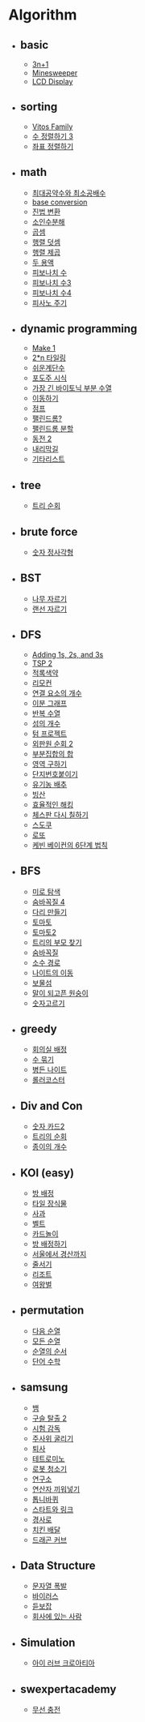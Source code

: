 # Algorithm   
 - <h2> basic </h2>   
 
    - [3n+1](https://github.com/DongyeolLee/Algorithm/tree/master/basic/3n%2B1)    
    - [Minesweeper](https://github.com/DongyeolLee/Algorithm/tree/master/basic/Minesweeper)   
    - [LCD Display](https://github.com/DongyeolLee/Algorithm/tree/master/basic/LCD%20Display)
   
 - <h2> sorting </h2>    
 
   - [Vitos Family](https://github.com/DongyeolLee/Algorithm/tree/master/sorting/Vitos%20Family)
   - [수 정렬하기 3](https://github.com/DongyeolLee/Algorithm/tree/master/sorting/%EC%88%98%20%EC%A0%95%EB%A0%AC%ED%95%98%EA%B8%B0%203)
   - [좌표 정렬하기](https://github.com/DongyeolLee/Algorithm/tree/master/sorting/%EC%A2%8C%ED%91%9C%20%EC%A0%95%EB%A0%AC%ED%95%98%EA%B8%B0)
   
 - <h2> math </h2>
   
   - [최대공약수와 최소공배수](https://github.com/DongyeolLee/Algorithm/tree/master/math/gcd%20and%20lcm)
   - [base conversion](https://github.com/DongyeolLee/Algorithm/tree/master/math/base%20conversion)
   - [진법 변환](https://github.com/DongyeolLee/Algorithm/tree/master/math/%EC%A7%84%EB%B2%95%20%EB%B3%80%ED%99%98)
   - [소인수분해](https://github.com/DongyeolLee/Algorithm/tree/master/math/%EC%86%8C%EC%9D%B8%EC%88%98%20%EB%B6%84%ED%95%B4)
   - [곱셈](https://github.com/DongyeolLee/Algorithm/tree/master/math/%EA%B3%B1%EC%85%88)
   - [행렬 덧셈](https://github.com/DongyeolLee/Algorithm/tree/master/math/%ED%96%89%EB%A0%AC%20%EB%8D%A7%EC%85%88)
   - [행렬 제곱](https://github.com/DongyeolLee/Algorithm/tree/master/math/%ED%96%89%EB%A0%AC%20%EC%A0%9C%EA%B3%B1)
   - [두 용액](https://github.com/DongyeolLee/Algorithm/tree/master/math/%EB%91%90%20%EC%9A%A9%EC%95%A1)
   - [피보나치 수](https://github.com/DongyeolLee/Algorithm/tree/master/math/%ED%94%BC%EB%B3%B4%EB%82%98%EC%B9%98%20%EC%88%98)
   - [피보나치 수3](https://github.com/DongyeolLee/Algorithm/tree/master/math/%ED%94%BC%EB%B3%B4%EB%82%98%EC%B9%98%20%EC%88%983)
   - [피보나치 수4](https://github.com/DongyeolLee/Algorithm/tree/master/math/%ED%94%BC%EB%B3%B4%EB%82%98%EC%B9%98%20%EC%88%984)
   - [피사노 주기](https://github.com/DongyeolLee/Algorithm/tree/master/math/%ED%94%BC%EC%82%AC%EB%85%B8%20%EC%A3%BC%EA%B8%B0)
   
 - <h2> dynamic programming </h2>
 
   - [Make 1](https://github.com/DongyeolLee/Algorithm/tree/master/dynamic%20programming/make%201)
   - [2*n 타일링](https://github.com/DongyeolLee/Algorithm/tree/master/dynamic%20programming/2*n%20%ED%83%80%EC%9D%BC%EB%A7%81)
   - [쉬운계단수](https://github.com/DongyeolLee/Algorithm/tree/master/dynamic%20programming/%EC%89%AC%EC%9A%B4%EA%B3%84%EB%8B%A8%EC%88%98)
   - [포도주 시식](https://github.com/DongyeolLee/Algorithm/tree/master/dynamic%20programming/%ED%8F%AC%EB%8F%84%EC%A3%BC%20%EC%8B%9C%EC%8B%9D)
   - [가장 긴 바이토닉 부분 수열](https://github.com/DongyeolLee/Algorithm/tree/master/dynamic%20programming/%EA%B0%80%EC%9E%A5%20%EA%B8%B4%20%EB%B0%94%EC%9D%B4%ED%86%A0%EB%8B%89%20%EB%B6%80%EB%B6%84%20%EC%88%98%EC%97%B4)
   - [이동하기](https://github.com/DongyeolLee/Algorithm/tree/master/dynamic%20programming/%EC%9D%B4%EB%8F%99%ED%95%98%EA%B8%B0)
   - [점프](https://github.com/DongyeolLee/Algorithm/tree/master/dynamic%20programming/%EC%A0%90%ED%94%84)
   - [팰린드롬?](https://github.com/DongyeolLee/Algorithm/tree/master/dynamic%20programming/%ED%8C%B0%EB%A6%B0%EB%93%9C%EB%A1%AC%3F)
   - [팰린드롬 분할](https://github.com/DongyeolLee/Algorithm/tree/master/dynamic%20programming/%ED%8C%B0%EB%A6%B0%EB%93%9C%EB%A1%AC%20%EB%B6%84%ED%95%A0)
   - [동전 2](https://github.com/DongyeolLee/Algorithm/tree/master/dynamic%20programming/%EB%8F%99%EC%A0%84%202)
   - [내리막길](https://github.com/DongyeolLee/Algorithm/tree/master/dynamic%20programming/%EB%82%B4%EB%A6%AC%EB%A7%89%EA%B8%B8)
   - [기타리스트](https://github.com/DongyeolLee/Algorithm/tree/master/dynamic%20programming/%EA%B8%B0%ED%83%80%EB%A6%AC%EC%8A%A4%ED%8A%B8)
   
 - <h2> tree </h2>
    
    - [트리 순회](https://github.com/DongyeolLee/Algorithm/tree/master/tree/%ED%8A%B8%EB%A6%AC%20%EC%88%9C%ED%9A%8C)
    
 - <h2> brute force</h2>
 
    - [숫자 정사각형](https://github.com/DongyeolLee/Algorithm/tree/master/brute%20force/%EC%88%AB%EC%9E%90%20%EC%A0%95%EC%82%AC%EA%B0%81%ED%98%95)
   
 - <h2> BST </h2>
    
    - [나무 자르기](https://github.com/DongyeolLee/Algorithm/tree/master/BST/%EB%82%98%EB%AC%B4%20%EC%9E%90%EB%A5%B4%EA%B8%B0)
    - [랜선 자르기](https://github.com/DongyeolLee/Algorithm/tree/master/BST/%EB%9E%9C%EC%84%A0%20%EC%9E%90%EB%A5%B4%EA%B8%B0)
   
 - <h2> DFS </h2>   
 
    - [Adding 1s, 2s, and 3s](https://github.com/DongyeolLee/Algorithm/tree/master/DFS/Adding%201s%2C%202s%2C%20and%203s)   
    - [TSP 2](https://github.com/DongyeolLee/Algorithm/tree/master/DFS/TSP%202)
    - [적록색약](https://github.com/DongyeolLee/Algorithm/tree/master/DFS/%EC%A0%81%EB%A1%9D%EC%83%89%EC%95%BD)
    - [리모컨](https://github.com/DongyeolLee/Algorithm/tree/master/DFS/%EB%A6%AC%EB%AA%A8%EC%BB%A8)
    - [연결 요소의 개수](https://github.com/DongyeolLee/Algorithm/tree/master/DFS/%EC%97%B0%EA%B2%B0%20%EC%9A%94%EC%86%8C%EC%9D%98%20%EA%B0%9C%EC%88%98)
    - [이분 그래프](https://github.com/DongyeolLee/Algorithm/tree/master/DFS/%EC%9D%B4%EB%B6%84%20%EA%B7%B8%EB%9E%98%ED%94%84)
    - [반복 수열](https://github.com/DongyeolLee/Algorithm/tree/master/DFS/%EB%B0%98%EB%B3%B5%20%EC%88%98%EC%97%B4)
    - [섬의 개수](https://github.com/DongyeolLee/Algorithm/tree/master/DFS/%EC%84%AC%EC%9D%98%20%EA%B0%9C%EC%88%98)
    - [텀 프로젝트](https://github.com/DongyeolLee/Algorithm/tree/master/DFS/%ED%85%80%20%ED%94%84%EB%A1%9C%EC%A0%9D%ED%8A%B8)
    - [외판원 순회 2](https://github.com/DongyeolLee/Algorithm/tree/master/DFS/%EC%99%B8%ED%8C%90%EC%9B%90%20%EC%88%9C%ED%9A%8C2)
    - [부분집합의 합](https://github.com/DongyeolLee/Algorithm/tree/master/DFS/%EB%B6%80%EB%B6%84%EC%A7%91%ED%95%A9%EC%9D%98%20%ED%95%A9)
    - [영역 구하기](https://github.com/DongyeolLee/Algorithm/tree/master/DFS/%EC%98%81%EC%97%AD%20%EA%B5%AC%ED%95%98%EA%B8%B0)
    - [단지번호붙이기](https://github.com/DongyeolLee/Algorithm/tree/master/DFS/%EB%8B%A8%EC%A7%80%EB%B2%88%ED%98%B8%EB%B6%99%EC%9D%B4%EA%B8%B0)
    - [유기농 배추](https://github.com/DongyeolLee/Algorithm/tree/master/DFS/%EC%9C%A0%EA%B8%B0%EB%86%8D%20%EB%B0%B0%EC%B6%94)
    - [빙산](https://github.com/DongyeolLee/Algorithm/tree/master/DFS/%EB%B9%99%EC%82%B0)
    - [효율적인 해킹](https://github.com/DongyeolLee/Algorithm/tree/master/DFS/%ED%9A%A8%EC%9C%A8%EC%A0%81%EC%9D%B8%20%ED%95%B4%ED%82%B9)
    - [체스판 다시 칠하기](https://github.com/DongyeolLee/Algorithm/tree/master/DFS/%EC%B2%B4%EC%8A%A4%ED%8C%90%20%EB%8B%A4%EC%8B%9C%20%EC%B9%A0%ED%95%98%EA%B8%B0)
    - [스도쿠](https://github.com/DongyeolLee/Algorithm/tree/master/DFS/%EC%8A%A4%EB%8F%84%EC%BF%A0)
    - [로또](https://github.com/DongyeolLee/Algorithm/tree/master/DFS/%EB%A1%9C%EB%98%90)
    - [케빈 베이컨의 6단계 법칙](https://github.com/DongyeolLee/Algorithm/tree/master/DFS/%EC%BC%80%EB%B9%88%20%EB%B2%A0%EC%9D%B4%EC%BB%A8%EC%9D%98%206%EB%8B%A8%EA%B3%84%20%EB%B2%95%EC%B9%99)
     
 - <h2> BFS </h2>     
 
   - [미로 탐색](https://github.com/DongyeolLee/Algorithm/tree/master/BFS/%EB%AF%B8%EB%A1%9C%20%ED%83%90%EC%83%89)
   - [숨바꼭질 4](https://github.com/DongyeolLee/Algorithm/tree/master/BFS/%EC%88%A8%EB%B0%95%EA%BC%AD%EC%A7%88%204)
   - [다리 만들기](https://github.com/DongyeolLee/Algorithm/tree/master/BFS/%EB%8B%A4%EB%A6%AC%20%EB%A7%8C%EB%93%A4%EA%B8%B0)
   - [토마토](https://github.com/DongyeolLee/Algorithm/tree/master/BFS/%ED%86%A0%EB%A7%88%ED%86%A0)
   - [토마토2](https://github.com/DongyeolLee/Algorithm/tree/master/BFS/%ED%86%A0%EB%A7%88%ED%86%A02)
   - [트리의 부모 찾기](https://github.com/DongyeolLee/Algorithm/tree/master/BFS/%ED%8A%B8%EB%A6%AC%EC%9D%98%20%EB%B6%80%EB%AA%A8%20%EC%B0%BE%EA%B8%B0)
   - [숨바꼭질](https://github.com/DongyeolLee/Algorithm/tree/master/BFS/%EC%88%A8%EB%B0%95%EA%BC%AD%EC%A7%88)
   - [소수 경로](https://github.com/DongyeolLee/Algorithm/tree/master/BFS/%EC%86%8C%EC%88%98%20%EA%B2%BD%EB%A1%9C)
   - [나이트의 이동](https://github.com/DongyeolLee/Algorithm/tree/master/BFS/%EB%82%98%EC%9D%B4%ED%8A%B8%EC%9D%98%20%EC%9D%B4%EB%8F%99)
   - [보물섬](https://github.com/DongyeolLee/Algorithm/tree/master/BFS/%EB%B3%B4%EB%AC%BC%EC%84%AC)
   - [말이 되고픈 원숭이](https://github.com/DongyeolLee/Algorithm/tree/master/BFS/%EB%A7%90%EC%9D%B4%20%EB%90%98%EA%B3%A0%ED%94%88%20%EC%9B%90%EC%88%AD%EC%9D%B4)
   - [숫자고르기](https://github.com/DongyeolLee/Algorithm/tree/master/DFS/%EC%88%AB%EC%9E%90%EA%B3%A0%EB%A5%B4%EA%B8%B0)
   
 - <h2> greedy </h2>
 
   - [회의실 배정](https://github.com/DongyeolLee/Algorithm/tree/master/greedy/%ED%9A%8C%EC%9D%98%EC%8B%A4%20%EB%B0%B0%EC%A0%95)
   - [수 묶기](https://github.com/DongyeolLee/Algorithm/tree/master/greedy/%EC%88%98%20%EB%AC%B6%EA%B8%B0)
   - [병든 나이트](https://github.com/DongyeolLee/Algorithm/tree/master/greedy/%EB%B3%91%EB%93%A0%20%EB%82%98%EC%9D%B4%ED%8A%B8)
   - [롤러코스터](https://github.com/DongyeolLee/Algorithm/tree/master/greedy/%EB%A1%A4%EB%9F%AC%EC%BD%94%EC%8A%A4%ED%84%B0)
   
 - <h2> Div and Con </h2>
 
   - [숫자 카드2](https://github.com/DongyeolLee/Algorithm/tree/master/Div%20and%20Con/%EC%88%AB%EC%9E%90%20%EC%B9%B4%EB%93%9C2)
   - [트리의 순회](https://github.com/DongyeolLee/Algorithm/tree/master/Div%20and%20Con/%ED%8A%B8%EB%A6%AC%EC%9D%98%20%EC%88%9C%ED%9A%8C)
   - [종이의 개수](https://github.com/DongyeolLee/Algorithm/tree/master/Div%20and%20Con/%EC%A2%85%EC%9D%B4%EC%9D%98%20%EA%B0%9C%EC%88%98)
   
 - <h2> KOI (easy) </h2>
   
   - [방 배정](https://github.com/DongyeolLee/Algorithm/blob/master/KOI%20(easy)/2016/13300.cpp)
   - [타일 장식물](https://github.com/DongyeolLee/Algorithm/blob/master/KOI%20(easy)/2016/13301.cpp)   
   - [사과](https://github.com/DongyeolLee/Algorithm/blob/master/KOI%20(easy)/2015/10833.cpp)     
   - [벨트](https://github.com/DongyeolLee/Algorithm/blob/master/KOI%20(easy)/2015/10834.cpp)
   - [카드놀이](https://github.com/DongyeolLee/Algorithm/blob/master/KOI%20(easy)/2015/10835.cpp)
   - [방 배정하기](https://github.com/DongyeolLee/Algorithm/blob/master/KOI%20(easy)/2017/14697.cpp)
   - [서울에서 경산까지](https://github.com/DongyeolLee/Algorithm/blob/master/KOI%20(easy)/2017/14863.cpp)
   - [줄서기](https://github.com/DongyeolLee/Algorithm/blob/master/KOI%20(easy)/2017/14864.cpp)
   - [리조트](https://github.com/DongyeolLee/Algorithm/blob/master/KOI%20(easy)/2016/13302.cpp)
   - [여왕벌](https://github.com/DongyeolLee/Algorithm/blob/master/KOI%20(easy)/2015/11836.cpp)
  
 - <h2> permutation </h2>
 
   - [다음 순열](https://github.com/DongyeolLee/Algorithm/tree/master/permutation/%EB%8B%A4%EC%9D%8C%20%EC%88%9C%EC%97%B4)
   - [모든 순열](https://github.com/DongyeolLee/Algorithm/tree/master/permutation/%EB%AA%A8%EB%93%A0%20%EC%88%9C%EC%97%B4)
   - [순열의 순서](https://github.com/DongyeolLee/Algorithm/tree/master/permutation/%EC%88%9C%EC%97%B4%EC%9D%98%20%EC%88%9C%EC%84%9C)
   - [단어 수학](https://github.com/DongyeolLee/Algorithm/tree/master/permutation/%EB%8B%A8%EC%96%B4%20%EC%88%98%ED%95%99)
 
 - <h2> samsung </h2>
 
   - [뱀](https://github.com/DongyeolLee/Algorithm/tree/master/samsung/%EB%B1%80)
   - [구슬 탈출 2](https://github.com/DongyeolLee/Algorithm/tree/master/samsung/%EA%B5%AC%EC%8A%AC%20%ED%83%88%EC%B6%9C%202)
   - [시험 감독](https://github.com/DongyeolLee/Algorithm/tree/master/samsung/%EC%8B%9C%ED%97%98%20%EA%B0%90%EB%8F%85)
   - [주사위 굴리기](https://github.com/DongyeolLee/Algorithm/tree/master/samsung/%EC%A3%BC%EC%82%AC%EC%9C%84%20%EA%B5%B4%EB%A6%AC%EA%B8%B0)
   - [퇴사](https://github.com/DongyeolLee/Algorithm/tree/master/samsung/%ED%87%B4%EC%82%AC)
   - [테트로미노](https://github.com/DongyeolLee/Algorithm/tree/master/samsung/%ED%85%8C%ED%8A%B8%EB%A1%9C%EB%AF%B8%EB%85%B8)
   - [로봇 청소기](https://github.com/DongyeolLee/Algorithm/tree/master/samsung/%EB%A1%9C%EB%B4%87%20%EC%B2%AD%EC%86%8C%EA%B8%B0)
   - [연구소](https://github.com/DongyeolLee/Algorithm/tree/master/samsung/%EC%97%B0%EA%B5%AC%EC%86%8C)
   - [연산자 끼워넣기](https://github.com/DongyeolLee/Algorithm/tree/master/samsung/%EC%97%B0%EC%82%B0%EC%9E%90%20%EB%81%BC%EC%9B%8C%EB%84%A3%EA%B8%B0)
   - [톱니바퀴](https://github.com/DongyeolLee/Algorithm/tree/master/samsung/%ED%86%B1%EB%8B%88%EB%B0%94%ED%80%B4)
   - [스타트와 링크](https://github.com/DongyeolLee/Algorithm/tree/master/samsung/%EC%8A%A4%ED%83%80%ED%8A%B8%EC%99%80%20%EB%A7%81%ED%81%AC)
   - [경사로](https://github.com/DongyeolLee/Algorithm/tree/master/samsung/%EA%B2%BD%EC%82%AC%EB%A1%9C)
   - [치킨 배달](https://github.com/DongyeolLee/Algorithm/tree/master/samsung/%EC%B9%98%ED%82%A8%20%EB%B0%B0%EB%8B%AC)
   - [드래곤 커브](https://github.com/DongyeolLee/Algorithm/tree/master/samsung/%EB%93%9C%EB%9E%98%EA%B3%A4%20%EC%BB%A4%EB%B8%8C)
   
 - <h2> Data Structure </h2>
       
   - [문자열 폭발](https://github.com/DongyeolLee/Algorithm/tree/master/Data%20Structure/%EB%AC%B8%EC%9E%90%EC%97%B4%20%ED%8F%AD%EB%B0%9C)
   - [바이러스](https://github.com/DongyeolLee/Algorithm/tree/master/DFS/%EB%B0%94%EC%9D%B4%EB%9F%AC%EC%8A%A4)
   - [듣보잡](https://github.com/DongyeolLee/Algorithm/tree/master/Data%20Structure/%EB%93%A3%EB%B3%B4%EC%9E%A1)
   - [회사에 있는 사람](https://github.com/DongyeolLee/Algorithm/tree/master/Data%20Structure/%ED%9A%8C%EC%82%AC%EC%97%90%20%EC%9E%88%EB%8A%94%20%EC%82%AC%EB%9E%8C)
 
 - <h2> Simulation </h2>
       
   - [아이 러브 크로아티아](https://github.com/DongyeolLee/Algorithm/tree/master/simulation/%EC%95%84%EC%9D%B4%20%EB%9F%AC%EB%B8%8C%20%ED%81%AC%EB%A1%9C%EC%95%84%ED%8B%B0%EC%95%84)
   
 - <h2> swexpertacademy </h2>
       
   - [무선 충전](https://github.com/DongyeolLee/Algorithm/tree/master/swexpertacademy/%EB%AC%B4%EC%84%A0%20%EC%B6%A9%EC%A0%84)

   
